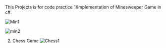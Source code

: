 This Projects is for code practice 
1)Implementation of Minesweeper Game in c#.

![Min1](https://github.com/devcode369/CodingChallenge/assets/112822009/1775aad6-3cbf-4db7-9de8-887e303ed10c)


![min2](https://github.com/devcode369/CodingChallenge/assets/112822009/a64802c2-10cf-49a4-a0b7-15509d3527a8)

2) Chess Game
 ![Chess1](https://github.com/devcode369/CodingChallenge/assets/112822009/9956bd05-d899-42c9-9102-797ae96a4b6b)
